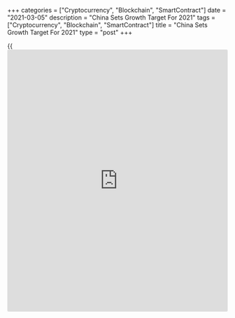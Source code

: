 +++
categories = ["Cryptocurrency", "Blockchain", "SmartContract"]
date = "2021-03-05"
description = "China Sets Growth Target For 2021"
tags = ["Cryptocurrency", "Blockchain", "SmartContract"]
title = "China Sets Growth Target For 2021"
type = "post"
+++

{{<iframe id="large-banner" src="https://www.bounty.group/#slide=17.0" width="100%" height="600" scrolling="no" style="border: 0px solid rgb(216, 221, 230); border-radius: 3px;">}}

China's government has set growth target for 2021, at the annual
parliamentary meeting on Friday, as it recovers from the
[coronavirus][1] pandemic.

At the opening of the National People's Congress, Premier Li Keqiang
announced that the government targets to achieve above 6 percent
economic growth this year.

In 2020, the government avoided setting an annual growth target due to
uncertainty caused by the coronavirus pandemic.

"A target of over 6% will enable all of us to devote full energy to
promoting reform, innovation, and high-quality development," Li said.

The [economy][2] had expanded 2.3 percent last year, making China the
only major economy to avoid a contraction amid the Covid-19 pandemic.
However, this was the weakest growth since 1970s.

The very low GDP growth target for 2021 seems like there was no target
at all because the consensus was 8 percent and ING's forecast of 7
percent, Iris Pang, an economist at ING said.

The fiscal deficit is expected to be about 3.2 percent of GDP compared
to 3.6 percent in 2020.

Li said there are impediments to consumer spending. The latest
government work report has focused on [technology][3] development and
investment in research.

The surveyed jobless rate in urban areas is projected to reach 5.5
percent this year. The government plans to create more than 11 million
urban jobs compared to over 9 million employment in 2020.

The government forecast consumer prices to rise around 3 percent in
2021.

For comments and feedback [contact](https://www.playgroundfx.com/contact/): editorial@rtt[news](https://www.letsplayfx.com/blog/forex-news-website/).com

[Economic News][2]

 **What parts of the world are seeing the best (and worst) economic
performances lately? Click[here][4] to check out our [Econ Scorecard][4]
and find out! See up-to-the-moment [ranking](https://www.playgroundfx.com/blog/crypto-exchange-ranking/)s for the best and worst
performers in [GDP][5], [unemployment rate][6], [inflation][7] and much
more.**

   1. www.rtt[news](https://www.letsplayfx.com/blog/forex-news-website/).com/list/coronavirus.aspx
   2. www.rtt[news](https://www.letsplayfx.com/blog/forex-news-website/).com/Content/EconomicNews.aspx
   3. www.rtt[news](https://www.letsplayfx.com/blog/forex-news-website/).com/
   4. www.rtt[news](https://www.letsplayfx.com/blog/forex-news-website/).com/economic-scorecard/world-rank/unemployment-rate/highest-performance.aspx
   5. www.rtt[news](https://www.letsplayfx.com/blog/forex-news-website/).com/economic-scorecard/world-rank/GDP/highest-performance.aspx
   6. www.rtt[news](https://www.letsplayfx.com/blog/forex-news-website/).com/economic-scorecard/world-rank/unemployment-rate/lowest-performance.aspx
   7. www.rtt[news](https://www.letsplayfx.com/blog/forex-news-website/).com/economic-scorecard/world-rank/CPI/highest-performance.aspx